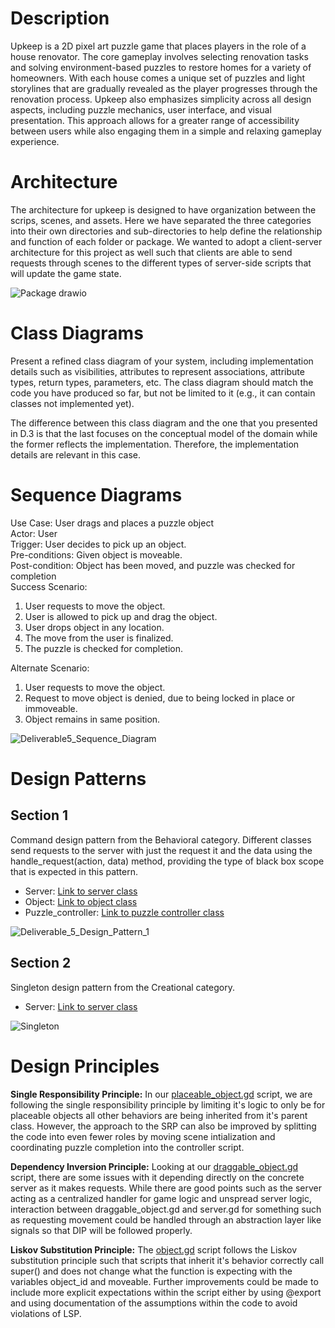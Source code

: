 # Description #
Upkeep is a 2D pixel art puzzle game that places players in the role of a house renovator. The core gameplay involves selecting renovation tasks and solving environment-based puzzles to restore homes for a variety of homeowners. With each house comes a unique set of puzzles and light storylines that are gradually revealed as the player progresses through the renovation process. Upkeep also emphasizes simplicity across all design aspects, including puzzle mechanics, user interface, and visual presentation. This approach allows for a greater range of accessibility between users while also engaging them in a simple and relaxing gameplay experience.

# Architecture #
The architecture for upkeep is designed to have organization between the scrips, scenes, and assets. Here we have separated the three categories into their own directories and sub-directories to help define the relationship and function of each folder or package. We wanted to adopt a client-server architecture for this project as well such that clients are able to send requests through scenes to the different types of server-side scripts that will update the game state.

![Package drawio](https://github.com/user-attachments/assets/68508820-9940-46f9-bfab-d060c366e879)

# Class Diagrams #
Present a refined class diagram of your system, including implementation details such as visibilities, attributes to represent associations, attribute types, return types, parameters, etc. The class diagram should match the code you have produced so far, but not be limited to it (e.g., it can contain classes not implemented yet). 

The difference between this class diagram and the one that you presented in D.3 is that the last focuses on the conceptual model of the domain while the former reflects the implementation. Therefore, the implementation details are relevant in this case. 

# Sequence Diagrams #
Use Case: User drags and places a puzzle object <br>
Actor: User <br>
Trigger: User decides to pick up an object. <br>
Pre-conditions: Given object is moveable. <br>
Post-condition: Object has been moved, and puzzle was checked for completion <br>
Success Scenario: <br>
1. User requests to move the object.
2. User is allowed to pick up and drag the object.
3. User drops object in any location.
4. The move from the user is finalized.
5. The puzzle is checked for completion.

Alternate Scenario: <br>
1. User requests to move the object.
2. Request to move object is denied, due to being locked in place or immoveable.
3. Object remains in same position.

![Deliverable5_Sequence_Diagram](https://github.com/user-attachments/assets/0f7caf0f-94d6-4a96-8ca4-d07f96bf5545)

# Design Patterns #
## Section 1 ##
Command design pattern from the Behavioral category. Different classes send requests to the server with just the request it and the data using the handle_request(action, data) method, providing the type of black box scope that is expected in this pattern.
 - Server: [Link to server class](https://github.com/TJeffrey237/CS386Project/blob/main/upkeep/scripts/server.gd)
 - Object: [Link to object class](https://github.com/TJeffrey237/CS386Project/blob/main/upkeep/scripts/object.gd)
 - Puzzle_controller: [Link to puzzle controller class](https://github.com/TJeffrey237/CS386Project/blob/main/upkeep/scripts/jigsaw_controller.gd)

![Deliverable_5_Design_Pattern_1](https://github.com/user-attachments/assets/0340fd76-16f2-4b1e-8fc8-990d834f0541)

## Section 2 ##
Singleton design pattern from the Creational category.
- Server: [Link to server class](https://github.com/TJeffrey237/CS386Project/blob/main/upkeep/scripts/server.gd)

![Singleton](https://github.com/user-attachments/assets/aec90c8e-3546-47b9-ba41-2a86826816cb)

# Design Principles #
**Single Responsibility Principle:** In our [placeable_object.gd](https://github.com/TJeffrey237/CS386Project/blob/main/upkeep/scripts/placeable_object.gd) script, we are following the single responsibility principle by limiting it's logic to only be for placeable objects all other behaviors are being inherited from it's parent class. However, the approach to the SRP can also be improved by splitting the code into even fewer roles by moving scene intialization and coordinating puzzle completion into the controller script. 

**Dependency Inversion Principle:** Looking at our [draggable_object.gd](https://github.com/TJeffrey237/CS386Project/blob/main/upkeep/scripts/draggable_object.gd) script, there are some issues with it depending directly on the concrete server as it makes requests. While there are good points such as the server acting as a centralized handler for game logic and unspread server logic, interaction between draggable_object.gd and server.gd for something such as requesting movement could be handled through an abstraction layer like signals so that DIP will be followed properly.

**Liskov Substitution Principle:** The [object.gd](https://github.com/TJeffrey237/CS386Project/blob/main/upkeep/scripts/object.gd) script follows the Liskov substitution principle such that scripts that inherit it's behavior correctly call super() and does not change what the function is expecting with the variables object_id and moveable. Further improvements could be made to include more explicit expectations within the script either by using @export and using documentation of the assumptions within the code to avoid violations of LSP.
